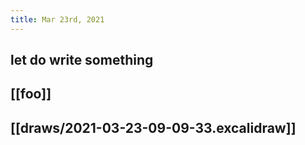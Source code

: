 ```yaml
---
title: Mar 23rd, 2021
---
```


## let do write something
## [[foo]]
##
## [[draws/2021-03-23-09-09-33.excalidraw]]
